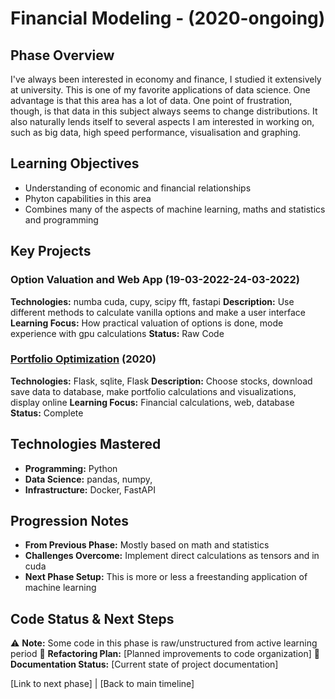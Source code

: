 # Financial Modeling - (2020-ongoing)

## Phase Overview
I've always been interested in economy and finance, I studied it extensively at university. This is one of my favorite applications of data science. One advantage is that this area has a lot of data. One point of frustration, though, is that data in this subject always seems to change distributions. It also naturally lends itself to several aspects I am interested in working on, such as big data, high speed performance, visualisation and graphing. 

## Learning Objectives
- Understanding of economic and financial relationships
- Phyton capabilities in this area
- Combines many of the aspects of machine learning, maths and statistics and programming

## Key Projects

### Option Valuation and Web App (19-03-2022-24-03-2022)
**Technologies:** numba cuda, cupy, scipy fft, fastapi
**Description:** Use different methods to calculate vanilla options and make a user interface
**Learning Focus:** How practical valuation of options is done, mode experience with gpu calculations
**Status:** Raw Code

### [Portfolio Optimization](https://github.com/CJRockball/Portfolio_optimization) (2020)
**Technologies:** Flask, sqlite, Flask
**Description:** Choose stocks, download save data to database, make portfolio calculations and visualizations, display online
**Learning Focus:** Financial calculations, web, database
**Status:** Complete

## Technologies Mastered
- **Programming:** Python
- **Data Science:** pandas, numpy, 
- **Infrastructure:** Docker, FastAPI

## Progression Notes
- **From Previous Phase:** Mostly based on math and statistics
- **Challenges Overcome:** Implement direct calculations as tensors and in cuda
- **Next Phase Setup:** This is more or less a freestanding application of machine learning

## Code Status & Next Steps
⚠️ **Note:** Some code in this phase is raw/unstructured from active learning period
🔄 **Refactoring Plan:** [Planned improvements to code organization]
📝 **Documentation Status:** [Current state of project documentation]

[Link to next phase] | [Back to main timeline]


